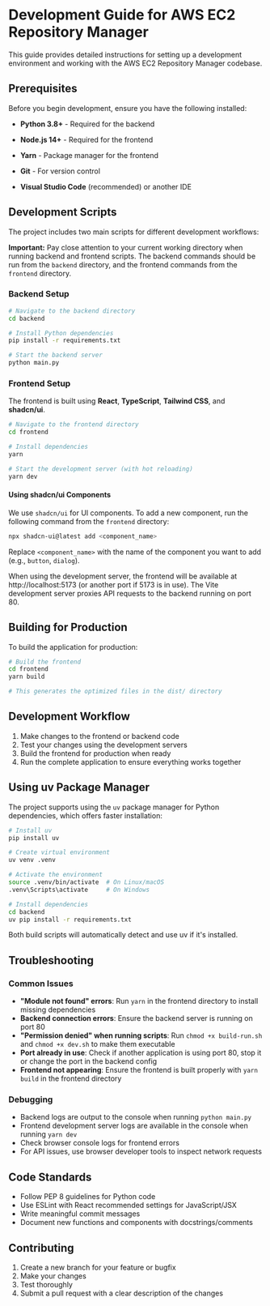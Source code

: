 # Development Guide for AWS EC2 Repository Manager

This guide provides detailed instructions for setting up a development environment and working with the AWS EC2 Repository Manager codebase.

## Prerequisites

Before you begin development, ensure you have the following installed:

- **Python 3.8+** - Required for the backend
- **Node.js 14+** - Required for the frontend
- **Yarn** - Package manager for the frontend
- **Git** - For version control

- **Visual Studio Code** (recommended) or another IDE

## Development Scripts

The project includes two main scripts for different development workflows:

**Important:** Pay close attention to your current working directory when running backend and frontend scripts. The backend commands should be run from the `backend` directory, and the frontend commands from the `frontend` directory.

### Backend Setup

```bash
# Navigate to the backend directory
cd backend

# Install Python dependencies
pip install -r requirements.txt

# Start the backend server
python main.py
```

### Frontend Setup

The frontend is built using **React**, **TypeScript**, **Tailwind CSS**, and **shadcn/ui**.

```bash
# Navigate to the frontend directory
cd frontend

# Install dependencies
yarn

# Start the development server (with hot reloading)
yarn dev
```

#### Using shadcn/ui Components

We use `shadcn/ui` for UI components. To add a new component, run the following command from the `frontend` directory:

```bash
npx shadcn-ui@latest add <component_name>
```

Replace `<component_name>` with the name of the component you want to add (e.g., `button`, `dialog`).

When using the development server, the frontend will be available at http://localhost:5173 (or another port if 5173 is in use). The Vite development server proxies API requests to the backend running on port 80.

## Building for Production

To build the application for production:

```bash
# Build the frontend
cd frontend
yarn build

# This generates the optimized files in the dist/ directory
```

## Development Workflow

1. Make changes to the frontend or backend code
2. Test your changes using the development servers
3. Build the frontend for production when ready
4. Run the complete application to ensure everything works together

## Using uv Package Manager

The project supports using the `uv` package manager for Python dependencies, which offers faster installation:

```bash
# Install uv
pip install uv

# Create virtual environment
uv venv .venv

# Activate the environment
source .venv/bin/activate  # On Linux/macOS
.venv\Scripts\activate     # On Windows

# Install dependencies
cd backend
uv pip install -r requirements.txt
```

Both build scripts will automatically detect and use uv if it's installed.

## Troubleshooting

### Common Issues

- **"Module not found" errors**: Run `yarn` in the frontend directory to install missing dependencies
- **Backend connection errors**: Ensure the backend server is running on port 80
- **"Permission denied" when running scripts**: Run `chmod +x build-run.sh` and `chmod +x dev.sh` to make them executable
- **Port already in use**: Check if another application is using port 80, stop it or change the port in the backend config
- **Frontend not appearing**: Ensure the frontend is built properly with `yarn build` in the frontend directory

### Debugging

- Backend logs are output to the console when running `python main.py`
- Frontend development server logs are available in the console when running `yarn dev`
- Check browser console logs for frontend errors
- For API issues, use browser developer tools to inspect network requests

## Code Standards

- Follow PEP 8 guidelines for Python code
- Use ESLint with React recommended settings for JavaScript/JSX
- Write meaningful commit messages
- Document new functions and components with docstrings/comments

## Contributing

1. Create a new branch for your feature or bugfix
2. Make your changes
3. Test thoroughly
4. Submit a pull request with a clear description of the changes
